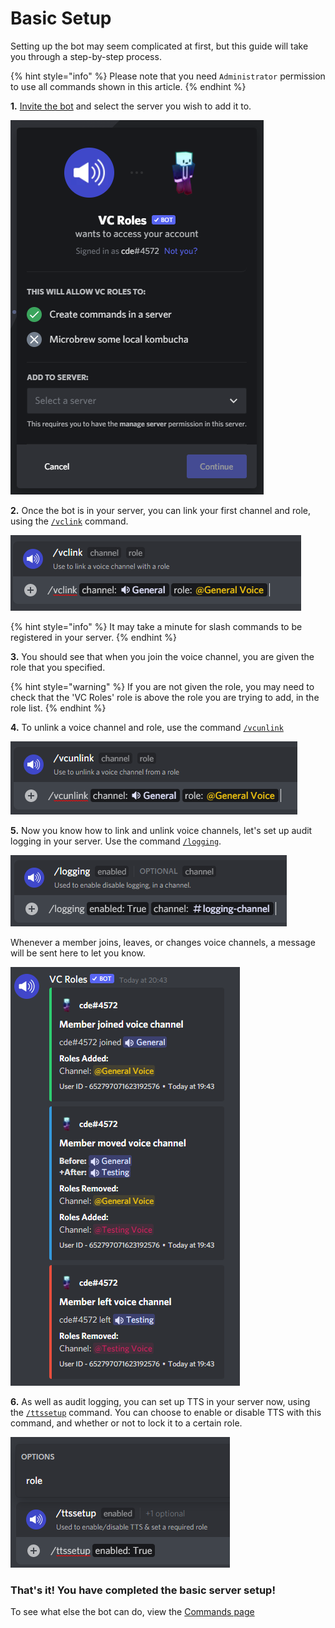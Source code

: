 # Basic Setup

Setting up the bot may seem complicated at first, but this guide will take you through a step-by-step process.

{% hint style="info" %}
Please note that you need `Administrator` permission to use all commands shown in this article.
{% endhint %}

**1.** [Invite the bot](https://discord.com/api/oauth2/authorize?client\_id=775025797034541107\&permissions=300944400\&scope=bot%20applications.commands) and select the server you wish to add it to.

![Invite Page](<.gitbook/assets/image (31).png>)

**2.** Once the bot is in your server, you can link your first channel and role, using the [`/vclink`](commands/commands/voice-linking.md#vclink) command.

![vclink command](<.gitbook/assets/image (14).png>)

{% hint style="info" %}
It may take a minute for slash commands to be registered in your server.
{% endhint %}

**3.** You should see that when you join the voice channel, you are given the role that you specified.

{% hint style="warning" %}
If you are not given the role, you may need to check that the 'VC Roles' role is above the role you are trying to add, in the role list.
{% endhint %}

**4.** To unlink a voice channel and role, use the command [`/vcunlink`](commands/commands/voice-linking.md#vcunlink)&#x20;

![vcunlink command](<.gitbook/assets/image (15).png>)

**5.** Now you know how to link and unlink voice channels, let's set up audit logging in your server. Use the command [`/logging`](commands/commands/audit-logging.md#logging).

![logging command](.gitbook/assets/image.png)

Whenever a member joins, leaves, or changes voice channels, a message will be sent here to let you know.

![Example logs](<.gitbook/assets/image (28).png>)

**6.** As well as audit logging, you can set up TTS in your server now, using the [`/ttssetup`](commands/commands/tts-commands.md#ttssetup) command. You can choose to enable or disable TTS with this command, and whether or not to lock it to a certain role.

![ttssetup command](<.gitbook/assets/image (4).png>)

### That's it! You have completed the basic server setup!

To see what else the bot can do, view the [Commands page](commands/commands/)
